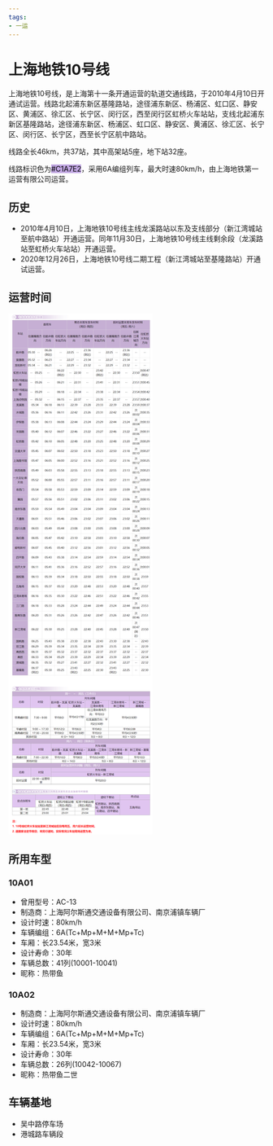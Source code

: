 ```yaml
---
tags:
- 一运
---
```

# 上海地铁10号线

上海地铁10号线，是上海第十一条开通运营的轨道交通线路，于2010年4月10日开通试运营。线路北起浦东新区基隆路站，途径浦东新区、杨浦区、虹口区、静安区、黄浦区、徐汇区、长宁区、闵行区，西至闵行区虹桥火车站站，支线北起浦东新区基隆路站，途径浦东新区、杨浦区、虹口区、静安区、黄浦区、徐汇区、长宁区、闵行区、长宁区，西至长宁区航中路站。

线路全长46km，共37站，其中高架站5座，地下站32座。

线路标识色为<span style="color: black;background: #C1A7E2;">#C1A7E2</span>，采用6A编组列车，最大时速80km/h，由上海地铁第一运营有限公司运营。

## 历史
* 2010年4月10日，上海地铁10号线主线龙溪路站以东及支线部分（新江湾城站至航中路站）开通运营。同年11月30日，上海地铁10号线主线剩余段（龙溪路站至虹桥火车站站）开通运营。
* 2020年12月26日，上海地铁10号线二期工程（新江湾城站至基隆路站）开通试运营。


## 运营时间
![](./time/10.png)

## 所用车型
### 10A01
* 曾用型号：AC-13
* 制造商：上海阿尔斯通交通设备有限公司、南京浦镇车辆厂
* 设计时速：80km/h
* 车辆编组：6A(Tc+Mp+M+M+Mp+Tc)
* 车厢：长23.54米，宽3米
* 设计寿命：30年
* 车辆总数：41列(10001-10041)
* 昵称：热带鱼
### 10A02
* 制造商：上海阿尔斯通交通设备有限公司、南京浦镇车辆厂
* 设计时速：80km/h
* 车辆编组：6A(Tc+Mp+M+M+Mp+Tc)
* 车厢：长23.54米，宽3米
* 设计寿命：30年
* 车辆总数：26列(10042-10067)
* 昵称：热带鱼二世

## 车辆基地
* 吴中路停车场
* 港城路车辆段